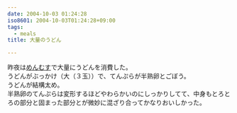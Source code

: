 ```yaml
---
date: 2004-10-03 01:24:28
iso8601: 2004-10-03T01:24:28+09:00
tags:
  - meals
title: 大量のうどん

---
```


<div class="entry-body">
  <p>昨夜は<a href="http://www.meshiya.co.jp/menmusu/">めんむす</a>で大量にうどんを消費した。<br />
    うどんがぶっかけ（大（３玉））で、てんぷらが半熟卵とごぼう。<br />
    うどんが結構太め。<br />
    半熟卵のてんぷらは変形するほどやわらかいのにしっかりしてて、中身もとろとろの部分と固まった部分とが微妙に混ざり合ってかなりおいしかった。</p>
</div>
